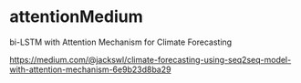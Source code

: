 # attentionMedium
 bi-LSTM with Attention Mechanism for Climate Forecasting

 https://medium.com/@jackswl/climate-forecasting-using-seq2seq-model-with-attention-mechanism-6e9b23d8ba29
 
